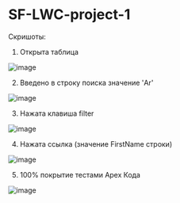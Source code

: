 # SF-LWC-project-1

Скришоты:

1. Открыта таблица

![image](https://user-images.githubusercontent.com/65844357/142892885-f71baec8-cce9-47d0-a7b4-3a47f50b625a.png)

2. Введено в строку поиска значение 'Ar'

![image](https://user-images.githubusercontent.com/65844357/142893206-eca28235-39b7-4465-aba8-5a76703130e3.png)

3. Нажата клавиша filter

![image](https://user-images.githubusercontent.com/65844357/142893307-57d2d5cb-ead5-4e76-b405-62981ab6c727.png)


4. Нажата ссылка (значение FirstName строки)

![image](https://user-images.githubusercontent.com/65844357/142893690-d73a7c39-8fcd-463c-b4d7-add10792113a.png)

5. 100% покрытие тестами Apex Кода

![image](https://user-images.githubusercontent.com/65844357/142893938-2663f0fd-92ae-42a3-8349-c5695380e534.png)


